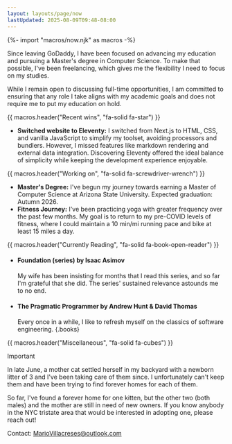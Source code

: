 ```yaml
---
layout: layouts/page/now
lastUpdated: 2025-08-09T09:48-08:00
---
```

{%- import "macros/now.njk" as macros -%}

Since leaving GoDaddy, I have been focused on advancing my education and pursuing a Master's degree 
in Computer Science. To make that possible, I've been freelancing, which gives me the flexibility I 
need to focus on my studies.

While I remain open to discussing full-time opportunities, I am committed to ensuring that any role 
I take aligns with my academic goals and does not require me to put my education on hold.

{{ macros.header("Recent wins", "fa-solid fa-star") }}

- **Switched website to Eleventy:** I switched from Next.js to HTML, CSS, and vanilla JavaScript to 
  simplify my toolset, avoiding processors and bundlers. However, I missed features like markdown 
  rendering and external data integration. Discovering Eleventy offered the ideal balance of simplicity 
  while keeping the development experience enjoyable.

{{ macros.header("Working on", "fa-solid fa-screwdriver-wrench") }}

- **Master's Degree:** I've begun my journey towards earning a Master of Computer Science at Arizona 
  State University. Expected graduation: Autumn 2026. 
- **Fitness Journey:** I've been practicing yoga with greater frequency over the past few months. My
  goal is to return to my pre-COVID levels of fitness, where I could maintain a 10 min/mi running 
  pace and bike at least 15 miles a day. 

{{ macros.header("Currently Reading", "fa-solid fa-book-open-reader") }}

- #### **Foundation (series)** by Isaac Asimov

  My wife has been insisting for months that I read this series, and so far I'm grateful that 
  she did. The series' sustained relevance astounds me to no end.
- #### **The Pragmatic Programmer** by Andrew Hunt & David Thomas

  Every once in a while, I like to refresh myself on the classics of software engineering.
{.books}

{{ macros.header("Miscellaneous", "fa-solid fa-cubes") }}

> [!IMPORTANT]
> In late June, a mother cat settled herself in my backyard with a newborn litter of 3 and I've been
  taking care of them since. I unfortunately can't keep them and have been trying to find forever 
  homes for each of them. 
>
> So far, I've found a forever home for one kitten, but the other two (both males) and the mother are 
  still in need of new owners. If you know anybody in the NYC tristate area that would be interested
  in adopting one, please reach out! 
> 
> Contact: [MarioVillacreses@outlook.com](mailto:MarioVillacreses@outlook.com)
